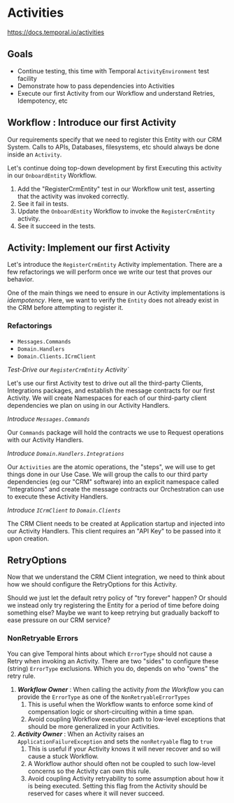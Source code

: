 # Activities

https://docs.temporal.io/activities

## Goals

- Continue testing, this time with Temporal `ActivityEnvironment` test facility
- Demonstrate how to pass dependencies into Activities
- Execute our first Activity from our Workflow and understand Retries, Idempotency, etc

## Workflow : Introduce our first Activity 

Our requirements specify that we need to register this Entity with our CRM System. 
Calls to APIs, Databases, filesystems, etc should always be done inside an `Activity`.

Let's continue doing top-down development by first Executing this activity in our `OnboardEntity` Workflow.

1. Add the "RegisterCrmEntity" test in our Workflow unit test, asserting that the activity was invoked correctly.
2. See it fail in tests.
3. Update the `OnboardEntity` Workflow to invoke the `RegisterCrmEntity` activity.
4. See it succeed in the tests.

## Activity: Implement our first Activity

Let's introduce the `RegisterCrmEntity` Activity implementation.
There are a few refactorings we will perform once we write our test that proves our behavior.

One of the main things we need to ensure in our Activity implementations is _idempotency_.
Here, we want to verify the `Entity` does not already exist in the CRM before attempting to register it.

### Refactorings

- `Messages.Commands`
- `Domain.Handlers`
- `Domain.Clients.ICrmClient`

_Test-Drive our `RegisterCrmEntity` Activity`_

Let's use our first Activity test to drive out all the third-party Clients, Integrations packages,
and establish the message contracts for our first Activity. 
We will create Namespaces for each of our third-party client dependencies we plan on using in our Activity Handlers.

_Introduce `Messages.Commands`_

Our `Commands` package will hold the contracts we use to Request operations with our Activity Handlers.

_Introduce `Domain.Handlers.Integrations`_

Our `Activities` are the atomic operations, the "steps", we will use to get things done in our Use Case.
We will group the calls to our third party dependencies (eg our "CRM" software) into an explicit
namespace called "Integrations" and create the message contracts our Orchestration can use to execute 
these Activity Handlers.

_Introduce `ICrmClient` to `Domain.Clients`_

The CRM Client needs to be created at Application startup and injected into our Activity Handlers.
This client requires an "API Key" to be passed into it upon creation.

## RetryOptions

Now that we understand the CRM Client integration, we need to think about how we should configure
the RetryOptions for this Activity. 

Should we just let the default retry policy of "try forever" happen?
Or should we instead only try registering the Entity for a period of time before doing something else?
Maybe we want to keep retrying but gradually backoff to ease pressure on our CRM service?

### NonRetryable Errors

You can give Temporal hints about which `ErrorType` should not cause a Retry when invoking an Activity.
There are two "sides" to configure these (string) `ErrorType` exclusions. 
Which you do, depends on who "owns" the retry rule. 

1. **_Workflow Owner_** : When calling the activity *from the Workflow* you can provide the `ErrorType` as one of the `NonRetryableErrorTypes` 
   1. This is useful when the Workflow wants to enforce some kind of compensation logic or short-circuiting within a time span.
   2. Avoid coupling Workflow execution path to low-level exceptions that should be more generalized in your Activities. 
2. **_Activity Owner_** : When an Activity raises an `ApplicationFailureException` and sets the `nonRetryable` flag to `true`
   1. This is useful if your Activity knows it will never recover and so will cause a stuck Workflow.
   2. A Workflow author should often not be coupled to such low-level concerns so the Activity can own this rule.
   3. Avoid coupling Activity retryability to some assumption about how it is being executed. Setting this flag from the Activity should be reserved for cases where it will never succeed.

